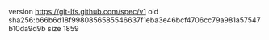 version https://git-lfs.github.com/spec/v1
oid sha256:b66b6d18f9980856585546637f1eba3e46bcf4706cc79a981a57547b10da9d9b
size 1859
